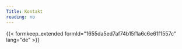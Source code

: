 ```yaml
---
Title: Kontakt
reading: no
---
```


{{< formkeep_extended formId="1655da5ed7af74b15f1a6c6e61f1557c" lang="de" >}}
